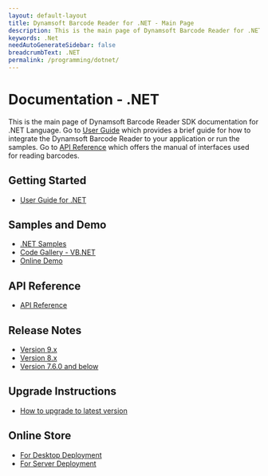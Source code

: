 ```yaml
---
layout: default-layout
title: Dynamsoft Barcode Reader for .NET - Main Page
description: This is the main page of Dynamsoft Barcode Reader for .NET SDK.
keywords: .Net
needAutoGenerateSidebar: false
breadcrumbText: .NET
permalink: /programming/dotnet/
---
```


# Documentation - .NET

This is the main page of Dynamsoft Barcode Reader SDK documentation for .NET Language. Go to [User Guide](#getting-started) which provides a brief guide for how to integrate the Dynamsoft Barcode Reader to your application or run the samples. Go to [API Reference](#api-reference) which offers the manual of interfaces used for reading barcodes.



## Getting Started
- [User Guide for .NET](user-guide.md)

## Samples and Demo

- <a href="https://github.com/Dynamsoft/barcode-reader-dotnet-samples" target="_blank">.NET Samples</a>
- <a href="https://www.dynamsoft.com/barcode-reader/resources/code-gallery/?tag=vb.net" target="_blank">Code Gallery - VB.NET</a>
- <a href="https://demo.dynamsoft.com/barcode-reader/" target="_blank">Online Demo</a>

## API Reference
- [API Reference](api-reference/index.md)

## Release Notes
- [Version 9.x](release-notes/dotnet-9.md)
- [Version 8.x](release-notes/dotnet-8.md)
- [Version 7.6.0 and below](release-notes/dotnet-7.md)

## Upgrade Instructions
- [How to upgrade to latest version](upgrade-instruction.md)

## Online Store

- <a href="https://www.dynamsoft.com/store/dynamsoft-barcode-reader/#desktop" target="_blank">For Desktop Deployment</a>
- <a href="https://www.dynamsoft.com/store/dynamsoft-barcode-reader/#server" target="_blank">For Server Deployment</a>

